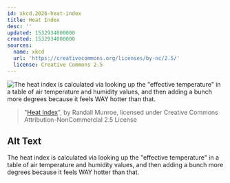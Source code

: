 ```yaml
---
id: xkcd.2026-heat-index
title: Heat Index
desc: ''
updated: 1532934000000
created: 1532934000000
sources:
  name: xkcd
  url: 'https://creativecommons.org/licenses/by-nc/2.5/'
  license: Creative Commons 2.5
---
```

![The heat index is calculated via looking up the "effective temperature" in a table of air temperature and humidity values, and then adding a bunch more degrees because it feels WAY hotter than that.](https://imgs.xkcd.com/comics/heat_index.png)
> "[Heat Index](https://xkcd.com/2026/)", by Randall Munroe, licensed under Creative Commons Attribution-NonCommercial 2.5 License

## Alt Text
The heat index is calculated via looking up the "effective temperature" in a table of air temperature and humidity values, and then adding a bunch more degrees because it feels WAY hotter than that.
